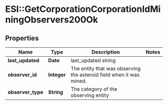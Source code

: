 # ESI::GetCorporationCorporationIdMiningObservers200Ok

## Properties
Name | Type | Description | Notes
------------ | ------------- | ------------- | -------------
**last_updated** | **Date** | last_updated string | 
**observer_id** | **Integer** | The entity that was observing the asteroid field when it was mined.  | 
**observer_type** | **String** | The category of the observing entity | 


